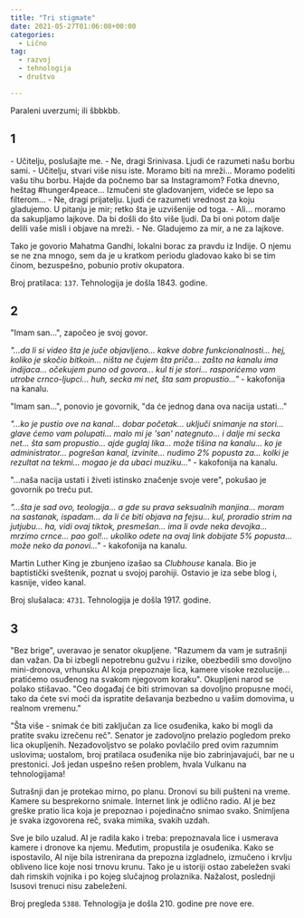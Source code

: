 ```yaml
---
title: "Tri stigmate"
date: 2021-05-27T01:06:08+00:00
categories:
  - Lično
tag:
  - razvoj
  - tehnologija
  - društvo

---
```


Paraleni uverzumi; ili šbbkbb.

<!--more-->

## 1

\- Učitelju, poslušajte me.
\- Ne, dragi Srinivasa. Ljudi će razumeti našu borbu sami.
\- Učitelju, stvari više nisu iste. Moramo biti na mreži... Moramo podeliti vašu tihu borbu. Hajde da počnemo bar sa Instagramom? Fotka dnevno, heštag #hunger4peace... Izmučeni ste gladovanjem, videće se lepo sa filterom...
\- Ne, dragi prijatelju. Ljudi će razumeti vrednost za koju gladujemo. U pitanju je mir; retko šta je uzvišenije od toga.
\- Ali... moramo da sakupljamo lajkove. Da bi došli do što više ljudi. Da bi oni potom dalje delili vaše misli i objave na mreži.
\- Ne. Gladujemo za mir, a ne za lajkove.

Tako je govorio Mahatma Gandhi, lokalni borac za pravdu iz Indije. O njemu se ne zna mnogo, sem da je u kratkom periodu gladovao kako bi se tim činom, bezuspešno, pobunio protiv okupatora.

Broj pratilaca: `137`. Tehnologija je došla 1843. godine.

## 2

"Imam san...", započeo je svoj govor.

_"...da li si video šta je juče objavljeno... kakve dobre funkcionalnosti... hej, koliko je skočio bitkoin... ništa ne čujem šta priča... zašto na kanalu ima indijaca... očekujem puno od govora... kul ti je stori... rasporićemo vam utrobe crnco-ljupci... huh, secka mi net, šta sam propustio..."_ - kakofonija na kanalu.

"Imam san...", ponovio je govornik, "da će jednog dana ova nacija ustati..."

_"...ko je pustio ove na kanal... dobar početak... uključi snimanje na stori... glave ćemo vam polupati... malo mi je 'san' nategnuto... i dalje mi secka net... šta sam propustio... ajde guglaj lika... može tišina na kanalu... ko je administrator... pogrešan kanal, izvinite... nudimo 2% popusta za... kolki je rezultat na tekmi... mogao je da ubaci muziku..."_ - kakofonija na kanalu.

"...naša nacija ustati i živeti istinsko značenje svoje vere", pokušao je govornik po treću put.

_"...šta je sad ovo, teologija... a gde su prava seksualnih manjina... moram na sastanak, ispadam... da li će biti objava na fejsu... kul, proradio strim na jutjubu... ha, vidi ovaj tiktok, presmešan... ima li ovde neka devojka... mrzimo crnce... pao gol!... ukoliko odete na ovaj link dobijate 5% popusta... može neko da ponovi..."_ - kakofonija na kanalu.

Martin Luther King je zbunjeno izašao sa _Clubhouse_ kanala. Bio je baptistički sveštenik, poznat u svojoj parohiji. Ostavio je iza sebe blog i, kasnije, video kanal.

Broj slušalaca: `4731`. Tehnologija je došla 1917. godine.

## 3

"Bez brige", uveravao je senator okupljene. "Razumem da vam je sutrašnji dan važan. Da bi izbegli nepotrebnu gužvu i rizike, obezbedili smo dovoljno mini-dronova, vrhunsku AI koja prepoznaje lica, kamere visoke rezolucije... pratićemo osuđenog na svakom njegovom koraku". Okupljeni narod se polako stišavao. "Ceo događaj će biti strimovan sa dovoljno propusne moći, tako da ćete svi moći da ispratite dešavanja bezbedno u vašim domovima, u realnom vremenu."

"Šta više - snimak će biti zaključan za lice osuđenika, kako bi mogli da pratite svaku izrečenu reč". Senator je zadovoljno prelazio pogledom preko lica okupljenih. Nezadovoljstvo se polako povlačilo pred ovim razumnim uslovima; uostalom, broj pratilaca osuđenika nije bio zabrinjavajući, bar ne u prestonici. Još jedan uspešno rešen problem, hvala Vulkanu na tehnologijama!

Sutrašnji dan je protekao mirno, po planu. Dronovi su bili pušteni na vreme. Kamere su besprekorno snimale. Internet link je odlično radio. AI je bez greške pratio lica koja je prepoznao i pojedinačno snimao svako. Snimljena je svaka izgovorena reč, svaka mimika, svakih uzdah.

Sve je bilo uzalud. AI je radila kako i treba: prepoznavala lice i usmerava kamere i dronove ka njemu. Međutim, propustila je osuđenika. Kako se ispostavilo, AI nije bila istrenirana da prepozna izgladnelo, izmučeno i krvlju obliveno lice koje nosi trnovu krunu. Tako je u istoriji ostao zabeležen svaki dah rimskih vojnika i po kojeg slučajnog prolaznika. Nažalost, poslednji Isusovi trenuci nisu zabeleženi.

Broj pregleda `5388`. Tehnologija je došla 210. godine pre nove ere.
